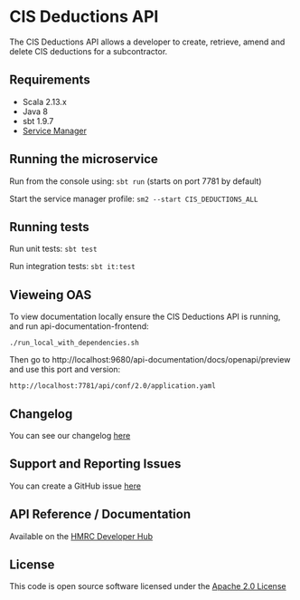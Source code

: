CIS Deductions API
========================

The CIS Deductions API allows a developer to create, retrieve, amend and delete CIS deductions for a subcontractor.

## Requirements
- Scala 2.13.x
- Java 8
- sbt 1.9.7
- [Service Manager](https://github.com/hmrc/service-manager)

## Running the microservice
Run from the console using: `sbt run` (starts on port 7781 by default)

Start the service manager profile: `sm2 --start CIS_DEDUCTIONS_ALL`

## Running tests
Run unit tests: `sbt test`

Run integration tests: `sbt it:test`

## Vieweing OAS
To view documentation locally ensure the CIS Deductions API is running, and run api-documentation-frontend:

```
./run_local_with_dependencies.sh
```

Then go to http://localhost:9680/api-documentation/docs/openapi/preview and use this port and version:

```
http://localhost:7781/api/conf/2.0/application.yaml
```

## Changelog

You can see our changelog [here](https://github.com/hmrc/income-tax-mtd-changelog/wiki)

## Support and Reporting Issues

You can create a GitHub issue [here](https://github.com/hmrc/income-tax-mtd-changelog/issues)

## API Reference / Documentation 

Available on the [HMRC Developer Hub](https://developer.service.hmrc.gov.uk/api-documentation/docs/api/service/cis-deductions-api/2.0)

## License

This code is open source software licensed under the [Apache 2.0 License]("http://www.apache.org/licenses/LICENSE-2.0.html")

